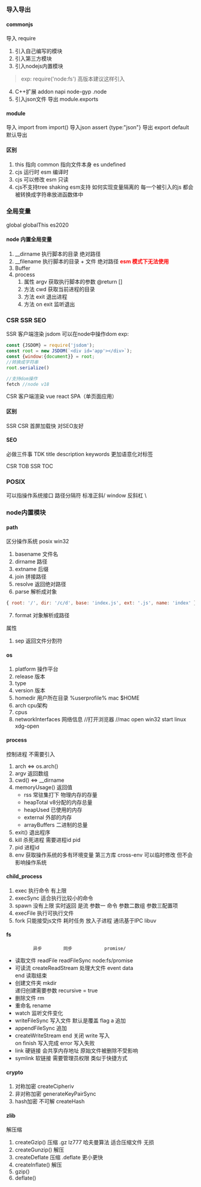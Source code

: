 ### 导入导出
#### commonjs
导入 require
1. 引入自己编写的模块
2. 引入第三方模块
3. 引入nodejs内置模块 
>exp: require('node:fs') 高版本建议这样引入 
4. C++扩展 addon napi node-gyp .node
5. 引入json文件
导出 module.exports 
#### module
导入 import from
import()
导入json assert {type:"json"}
导出 export default 默认导出

#### 区别
1. this 指向 common 指向文件本身 es undefined
2. cjs 运行时 esm 编译时
3. cjs 可以修改 esm 只读
4. cjs不支持tree shaking esm支持
如何实现变量隔离的
每一个被引入的js 都会被转换成字符串放进函数体中 

### 全局变量
global 
globalThis es2020 
#### node 内置全局变量
1. __dirname 执行脚本的目录  绝对路径
2. __filename 执行脚本的目录 + 文件 绝对路径 **<font color='red'>esm 模式下无法使用</font>**
3. Buffer
4. process 
    1. 属性 argv 获取执行脚本的参数 @return []
    2. 方法 cwd 获取当前进程的目录
    3. 方法 exit 退出进程
    4. 方法 on 
        exit 监听退出     
### CSR SSR SEO

SSR 客户端渲染
jsdom 可以在node中操作dom 
exp:
```js
const {JSDOM} = require('jsdom');
const root = new JSDOM(`<div id='app'></div>`);
const {window:{document}} = root;
//转换成字符串
root.serialize()

//支持dom操作
fetch //node v18
```
CSR 客户端渲染 vue react SPA（单页面应用）
#### 区别
SSR          CSR
首屏加载快
对SEO友好

#### SEO
必做三件事 TDK
title
description
keywords
更加语意化对标签

CSR TOB
SSR TOC 

### POSIX
可以指操作系统接口
路径分隔符 标准正斜/ window 反斜杠 \


### node内置模块

#### path
区分操作系统 posix  win32
1. basename 文件名
2. dirname 路径
3. extname 后缀
4. join 拼接路径
5. resolve 返回绝对路径
6. parse 解析成对象
```js
{ root: '/', dir: '/c/d', base: 'index.js', ext: '.js', name: 'index' }
```
7. format 对象解析成路径

属性
1. sep 返回文件分割符 
#### os
1. platform 操作平台
2. release 版本
3. type 
4. version 版本
5. homedir 用户所在目录 %userprofile% mac $HOME
6. arch cpu架构
7. cpus
8. networkInterfaces  网络信息
//打开浏览器
//mac open  win32 start linux xdg-open
#### process 
控制进程 不需要引入
1. arch <=> os.arch()
2. argv 返回数组
3. cwd() <=> __dirname 
4. memoryUsage() 
    返回值
    + rss 常驻集打下 物理内存的存量
    + heapTotal v8分配的内存总量
    + heapUsed 已使用的内存
    + external 外部的内存
    + arrayBuffers 二进制的总量
5. exit() 退出程序 
6. kill 杀死进程 需要进程id pid
7. pid 进程id
8. env 获取操作系统的多有环境变量  第三方库 cross-env
    可以临时修改 但不会影响操作系统
#### child_process
1. exec 执行命令 有上限
2. execSync 适合执行比较小的命令
3. spawn 没有上限 实时返回 是流  参数一 命令 参数二数组 参数三配置项
4. execFile 执行可执行文件
5. fork 只能接受js文件 耗时任务 放入子进程 通讯基于IPC libuv
#### fs 
              异步        同步            promise/ 
+  读取文件 readFile    readFileSync   node:fs/promise
+ 可读流   createReadStream
    处理大文件 
        event  data      
               end 读取结束
+ 创建文件夹 mkdir   
        递归创建需要参数 recursive = true
+ 删除文件  rm
+ 重命名    rename
+ watch 
    监听文件变化 
+ writeFileSync 写入文件 默认是覆盖
    flag a 追加
+ appendFileSync 追加
+ createWriteStream
    end 关闭
    write 写入   
    on finish 写入完成 error 写入失败
+ link  硬链接 会共享内存地址  原始文件被删除不受影响
+ symlink 软链接 需要管理员权限 类似于快捷方式    
#### crypto
1. 对称加密 createCipheriv
2. 非对称加密 generateKeyPairSync
3. hash加密 不可解  createHash
#### zlib
解压缩
1. createGzip() 压缩 .gz lz777 哈夫曼算法 适合压缩文件 无损
2. createGunzip()  解压
3. createDeflate 压缩 .deflate 更小更快
4. createInflate() 解压
5. gzip()
6. deflate()
